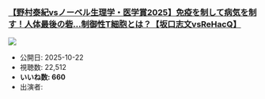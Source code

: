 ### [【野村泰紀vsノーベル生理学・医学賞2025】免疫を制して病気を制す！人体最後の砦...制御性T細胞とは？【坂口志文vsReHacQ】](https://www.youtube.com/watch?v=8BvY5JwK7u4)
[![](https://img.youtube.com/vi/8BvY5JwK7u4/sddefault.jpg)](https://www.youtube.com/watch?v=8BvY5JwK7u4)
-   公開日: 2025-10-22
-   視聴数: 22,512
-   **いいね数: 660**
-   出演者: 
